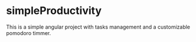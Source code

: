 # simpleProductivity


This is a simple angular project with tasks 
management and a customizable pomodoro timmer. 